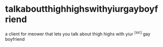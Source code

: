 # talkaboutthighhighswithyiurgayboyfriend
a client for meower that lets you talk about thigh highs with yiur <sup>[sic]</sup> gay boyfriend